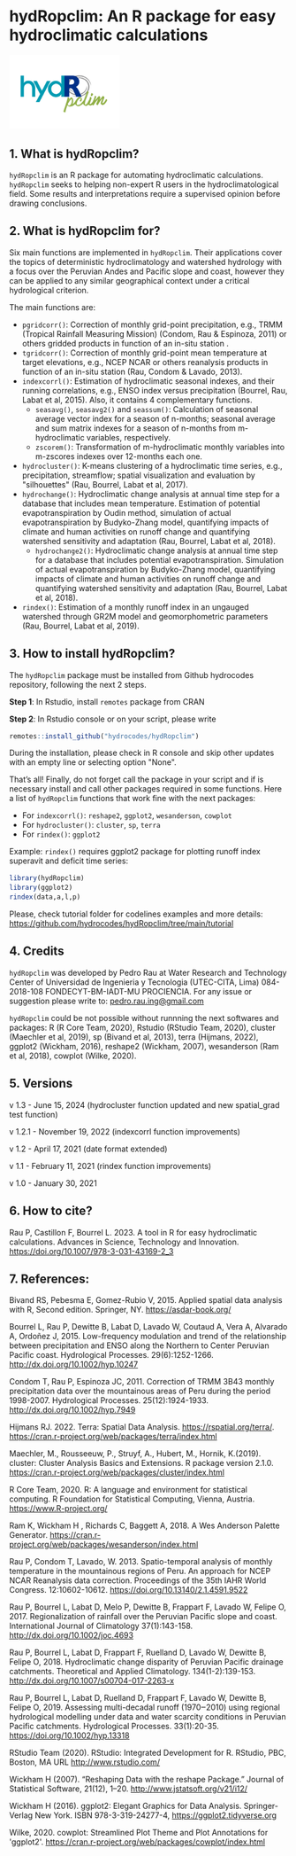 # hydRopclim: An R package for easy hydroclimatic calculations
<img src="https://github.com/hydrocodes/hydRopclim/blob/main/tutorial/logo.png" width="200">

## 1. What is hydRopclim?
`hydRopclim` is an R package for automating hydroclimatic calculations. `hydRopclim` seeks to helping non-expert R users in the hydroclimatological field. 
Some results and interpretations require a supervised opinion before drawing conclusions.

## 2. What is hydRopclim for?
Six main functions are implemented in `hydRopclim`. Their applications cover the topics of deterministic hydroclimatology and watershed hydrology
with a focus over the Peruvian Andes and Pacific slope and coast, however they can be applied to any similar geographical context under a critical hydrological criterion. 

The main functions are:
- `pgridcorr()`: Correction of monthly grid-point precipitation, e.g., TRMM (Tropical Rainfall Measuring Mission) (Condom, Rau & Espinoza, 2011) or others gridded products in function of an in-situ station .
- `tgridcorr()`: Correction of monthly grid-point mean temperature at target elevations, e.g., NCEP NCAR or others reanalysis products in function of an in-situ station (Rau, Condom & Lavado, 2013).
- `indexcorrl()`: Estimation of hydroclimatic seasonal indexes, and their running correlations, e.g., ENSO index versus precipitation (Bourrel, Rau, Labat et al, 2015). Also, it contains 4 complementary functions.
  - `seasavg()`, `seasavg2()` and `seassum()`: Calculation of seasonal average vector index for a season of n-months; seasonal average and sum matrix indexes for a season of n-months from m-hydroclimatic variables, respectively.
  - `zscorem()`: Transformation of m-hydroclimatic monthly variables into m-zscores indexes over 12-months each one.
- `hydrocluster()`: K-means clustering of a hydroclimatic time series, e.g., precipitation, streamflow; spatial visualization and evaluation by "silhouettes" (Rau, Bourrel, Labat et al, 2017).
- `hydrochange()`: Hydroclimatic change analysis at annual time step for a database that includes mean temperature. Estimation of potential evapotranspiration by Oudin method,
simulation of actual evapotranspiration by Budyko-Zhang model, quantifying impacts of climate and human activities on runoff change and quantifying watershed sensitivity and
adaptation (Rau, Bourrel, Labat et al, 2018).
  - `hydrochange2()`: Hydroclimatic change analysis at annual time step for a database that includes potential evapotranspiration. Simulation of actual evapotranspiration by
  Budyko-Zhang model, quantifying impacts of climate and human activities on runoff change and quantifying watershed sensitivity and adaptation (Rau, Bourrel, Labat et al, 2018).
- `rindex()`: Estimation of a monthly runoff index in an ungauged watershed through GR2M model and geomorphometric parameters (Rau, Bourrel, Labat et al, 2019).


## 3. How to install hydRopclim?
The `hydRopclim` package must be installed from Github hydrocodes repository, following the next 2 steps.

**Step 1**: In Rstudio, install `remotes` package from CRAN

**Step 2**: In Rstudio console or on your script, please write 

```r
remotes::install_github("hydrocodes/hydRopclim")
```
During the installation, please check in R console and skip other updates with an empty line or selecting option "None".

That’s all! Finally, do not forget call the package in your script and if is necessary install and call other packages required in some functions. 
Here a list of `hydRopclim` functions that work fine with the next packages:
- For `indexcorrl()`: `reshape2`, `ggplot2`, `wesanderson`, `cowplot`
- For `hydrocluster()`: `cluster`, `sp`, `terra`
- For `rindex()`: `ggplot2`

Example: `rindex()` requires ggplot2 package for plotting runoff index superavit and deficit time series:
```r
library(hydRopclim)
library(ggplot2)
rindex(data,a,l,p)
```
Please, check tutorial folder for codelines examples and more details:
https://github.com/hydrocodes/hydRopclim/tree/main/tutorial

## 4. Credits
`hydRopclim` was developed by Pedro Rau at Water Research and Technology Center of Universidad de Ingenieria y Tecnologia (UTEC-CITA, Lima) 084-2018-108 FONDECYT-BM-IADT-MU PROCIENCIA. For any issue or suggestion please write to: pedro.rau.ing@gmail.com

`hydRopclim` could be not possible without runnning the next softwares and packages: R (R Core Team, 2020), Rstudio (RStudio Team, 2020), cluster (Maechler et al, 2019), sp (Bivand et al, 2013), terra (Hijmans, 2022), ggplot2 (Wickham, 2016), reshape2 (Wickham, 2007), wesanderson (Ram et al, 2018), cowplot (Wilke, 2020).

## 5. Versions
v 1.3 - June 15, 2024 (hydrocluster function updated and new spatial_grad test function)

v 1.2.1 - November 19, 2022 (indexcorrl function improvements)

v 1.2 - April 17, 2021 (date format extended)

v 1.1 - February 11, 2021 (rindex function improvements)

v 1.0 - January 30, 2021

## 6. How to cite?

Rau P, Castillon F, Bourrel L. 2023. A tool in R for easy hydroclimatic calculations. Advances in Science, Technology and Innovation. https://doi.org/10.1007/978-3-031-43169-2_3

## 7. References:

Bivand RS, Pebesma E, Gomez-Rubio V, 2015. Applied spatial data analysis with R, Second edition. Springer, NY. https://asdar-book.org/

Bourrel L, Rau P, Dewitte B, Labat D, Lavado W, Coutaud A, Vera A, Alvarado A, Ordoñez J, 2015. Low-frequency modulation and trend of the relationship between precipitation and ENSO along the Northern to Center Peruvian Pacific coast. Hydrological Processes. 29(6):1252-1266. http://dx.doi.org/10.1002/hyp.10247

Condom T, Rau P, Espinoza JC, 2011. Correction of TRMM 3B43 monthly precipitation data over the mountainous areas of Peru during the period 1998-2007. Hydrological Processes. 25(12):1924-1933. http://dx.doi.org/10.1002/hyp.7949

Hijmans RJ. 2022. Terra: Spatial Data Analysis. https://rspatial.org/terra/. https://cran.r-project.org/web/packages/terra/index.html

Maechler, M., Rousseeuw, P., Struyf, A., Hubert, M., Hornik, K.(2019). cluster: Cluster Analysis Basics and Extensions. R package version 2.1.0. https://cran.r-project.org/web/packages/cluster/index.html

R Core Team, 2020. R: A language and environment for statistical computing. R Foundation for Statistical Computing, Vienna, Austria. https://www.R-project.org/

Ram K, Wickham H , Richards C, Baggett A, 2018. A Wes Anderson Palette Generator. https://cran.r-project.org/web/packages/wesanderson/index.html

Rau P, Condom T, Lavado, W. 2013. Spatio-temporal analysis of monthly temperature in the mountainous regions of Peru. An approach for NCEP NCAR Reanalysis data correction. Proceedings of the 35th IAHR World Congress. 12:10602-10612. https://doi.org/10.13140/2.1.4591.9522

Rau P, Bourrel L, Labat D, Melo P, Dewitte B, Frappart F, Lavado W, Felipe O, 2017. Regionalization of rainfall over the Peruvian Pacific slope and coast. International Journal of Climatology 37(1):143-158. http://dx.doi.org/10.1002/joc.4693

Rau P, Bourrel L, Labat D, Frappart F, Ruelland D, Lavado W, Dewitte B, Felipe O, 2018. Hydroclimatic change disparity of Peruvian Pacific drainage catchments. Theoretical and Applied Climatology. 134(1-2):139-153. http://dx.doi.org/10.1007/s00704-017-2263-x

Rau P, Bourrel L, Labat D, Ruelland D, Frappart F, Lavado W, Dewitte B, Felipe O, 2019. Assessing multi-decadal runoff (1970‒2010) using regional hydrological modelling under data and water scarcity conditions in Peruvian Pacific catchments. Hydrological Processes. 33(1):20-35. https://doi.org/10.1002/hyp.13318

RStudio Team (2020). RStudio: Integrated Development for R. RStudio, PBC, Boston, MA URL http://www.rstudio.com/

Wickham H (2007). “Reshaping Data with the reshape Package.” Journal of Statistical Software, 21(12), 1–20. http://www.jstatsoft.org/v21/i12/

Wickham H (2016). ggplot2: Elegant Graphics for Data Analysis. Springer-Verlag New York. ISBN 978-3-319-24277-4, https://ggplot2.tidyverse.org

Wilke, 2020. cowplot: Streamlined Plot Theme and Plot Annotations for 'ggplot2'. https://cran.r-project.org/web/packages/cowplot/index.html
